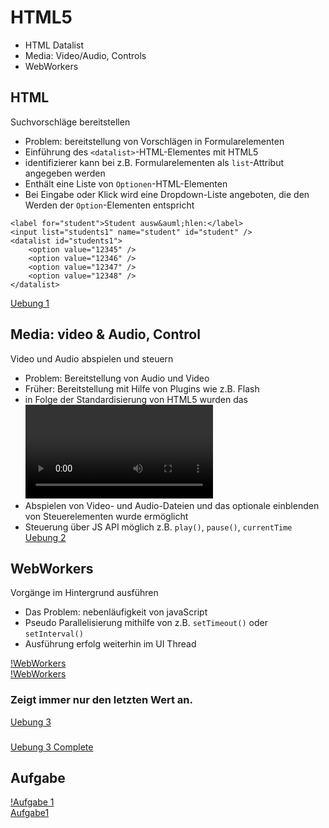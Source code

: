 # HTML5  
- HTML Datalist  
- Media: Video/Audio, Controls  
- WebWorkers  

## HTML <datalist>-Tag  
Suchvorschläge bereitstellen  
- Problem: bereitstellung von Vorschlägen in Formularelementen  
- Einführung des `<datalist>`-HTML-Elementes mit HTML5  
- identifizierer kann bei z.B. Formularelementen als `list`-Attribut angegeben werden  
- Enthält eine Liste von `Optionen`-HTML-Elementen  
- Bei Eingabe oder Klick wird eine Dropdown-Liste angeboten, die den Werden der `Option`-Elementen entspricht   
  
```
<label for="student">Student ausw&auml;hlen:</label>  
<input list="students1" name="student" id="student" />  
<datalist id="students1">  
    <option value="12345" />  
    <option value="12346" />  
    <option value="12347" />  
    <option value="12348" />  
</datalist>  
```  
[Uebung 1](/Vorlesung9/uebung1/public/index.html)  

## Media: video & Audio, Control  
Video und Audio abspielen und steuern  
- Problem: Bereitstellung von Audio und Video  
- Früher: Bereitstellung mit Hilfe von Plugins wie z.B. Flash  
- in Folge der Standardisierung von HTML5 wurden das <video>- und das <audio>-Html-Element eingeführt  
- Abspielen von Video- und Audio-Dateien und das optionale einblenden von Steuerelementen wurde ermöglicht  
- Steuerung über JS API möglich z.B. `play()`, `pause()`, `currentTime`  
[Uebung 2](/Vorlesung9/uebung2/public/index.html)  

## WebWorkers  
Vorgänge im Hintergrund ausführen  
- Das Problem: nebenläufigkeit von javaScript  
- Pseudo Parallelisierung mithilfe von z.B. `setTimeout()` oder `setInterval()`  
- Ausführung erfolg weiterhin im UI Thread  

[!WebWorkers](/Vorlesung9/www/WebWorkers.jpg)  
[!WebWorkers](/Vorlesung9/www/WebWorkers2.jpg)  

### Zeigt immer nur den letzten Wert an.  
[Uebung 3](/Vorlesung9/uebung3/index.html)  

### 
[Uebung 3 Complete](/Vorlesung9/uebung3-complete/index.html)  

## Aufgabe
[!Aufgabe 1](/Vorlesung9/www/Aufgabe1.jpg)  
[Aufgabe1](/Vorlesung9/aufgabe1/public/index.html)  